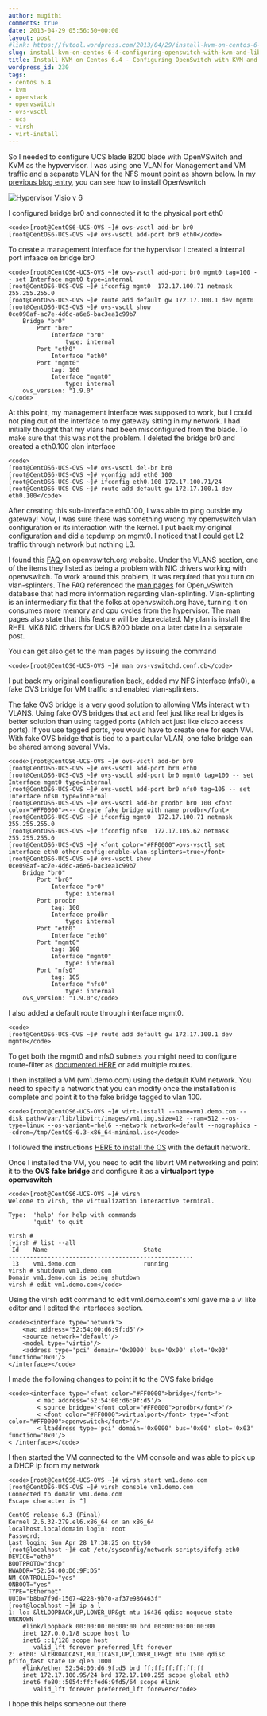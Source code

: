 ```yaml
---
author: mugithi
comments: true
date: 2013-04-29 05:56:50+00:00
layout: post
#link: https://fvtool.wordpress.com/2013/04/29/install-kvm-on-centos-6-4-configuring-openswitch-with-kvm-and-libvirtd/
slug: install-kvm-on-centos-6-4-configuring-openswitch-with-kvm-and-libvirtd
title: Install KVM on Centos 6.4 - Configuring OpenSwitch with KVM and libvirtd
wordpress_id: 230
tags:
- centos 6.4
- kvm
- openstack
- openvswitch
- ovs-vsctl
- ucs
- virsh
- virt-install
---
```


So I needed to configure UCS blade B200 blade with OpenVSwitch and KVM as the hypvervisor. I was using one VLAN for Management and VM traffic and a separate VLAN for the NFS mount point as shown below. In my [previous blog entry](https://fvtool.wordpress.com/2013/04/24/install-kvm-on-centos-6-3-installing-open-vswitch/), you can see how to install OpenVswitch

![Hypervisor Visio v 6](http://fvtool.files.wordpress.com/2013/04/hypervisor-visio-v-61.jpg)

I configured  bridge br0 and connected it to the physical port eth0


    
    <code>[root@CentOS6-UCS-OVS ~]# ovs-vsctl add-br br0
    [root@CentOS6-UCS-OVS ~]# ovs-vsctl add-port br0 eth0</code>



To create a management interface for the hypervisor I created a internal port infaace on bridge br0


    
    <code>[root@CentOS6-UCS-OVS ~]# ovs-vsctl add-port br0 mgmt0 tag=100 -- set Interface mgmt0 type=internal
    [root@CentOS6-UCS-OVS ~]# ifconfig mgmt0  172.17.100.71 netmask 255.255.255.0
    [root@CentOS6-UCS-OVS ~]# route add default gw 172.17.100.1 dev mgmt0
    [root@CentOS6-UCS-OVS ~]# ovs-vsctl show
    0ce098af-ac7e-4d6c-a6e6-bac3ea1c99b7
        Bridge "br0"
            Port "br0"
                Interface "br0"
                    type: internal
            Port "eth0"
                Interface "eth0"
            Port "mgmt0"
                tag: 100
                Interface "mgmt0"
                    type: internal
        ovs_version: "1.9.0"
    </code>



At this point, my management interface was supposed to work, but I could not ping out of the interface to my gateway sitting in my network. I had initially thought that my vlans had been misconfigured from the blade. To make sure that this was not the problem. I deleted the bridge br0 and created a eth0.100 clan interface


    
    <code>
    [root@CentOS6-UCS-OVS ~]# ovs-vsctl del-br br0
    [root@CentOS6-UCS-OVS ~]# vconfig add eth0 100
    [root@CentOS6-UCS-OVS ~]# ifconfig eth0.100 172.17.100.71/24
    [root@CentOS6-UCS-OVS ~]# route add default gw 172.17.100.1 dev eth0.100</code>



After creating this sub-interface eth0.100, I was able to ping outside my gateway! Now, I was sure there was something wrong my openvswitch vlan configuration or its interaction with the kernel. I put back my original configuration and did a tcpdump on mgmt0. I noticed that I could get L2 traffic through network but nothing L3. 

I found this [FAQ ](http://openvswitch.org/cgi-bin/gitweb.cgi?p=openvswitch;a=blob_plain;f=FAQ;hb=HEAD)on openvswitch.org website. Under the VLANS section, one of the items they listed as being a problem with NIC drivers working with openvswitch. To work around this problem, it was required that you turn on vlan-splinters.  The FAQ referenced the [man pages](http://manpages.ubuntu.com/manpages/precise/man5/ovs-vswitchd.conf.db.5.html#contenttoc0) for Open_vSwitch database that had more information regarding vlan-splinting. Vlan-splinting is an intermediary fix that the folks at openvswitch.org have, turning it on consumes more memory and cpu cycles from the hypervisor. The man pages also state that this feature will be depreciated. My plan is install the RHEL MK8 NIC drivers for UCS B200 blade on a later date in a separate post.

You can get also get to the man pages by issuing the command


    
    <code>[root@CentOS6-UCS-OVS ~]# man ovs-vswitchd.conf.db</code>



I put back my original configuration back, added my NFS interface (nfs0), a fake OVS bridge for VM traffic and enabled vlan-splinters. 

The fake OVS bridge is a very good solution to allowing VMs interact with VLANS. Using fake OVS bridges that act and feel just like real bridges is better solution than using tagged ports (which act just like cisco access ports). If you use tagged ports, you would have to create one for each VM. With fake OVS bridge that is tied to a particular VLAN, one fake bridge can be shared among several VMs. 


    
    <code>[root@CentOS6-UCS-OVS ~]# ovs-vsctl add-br br0
    [root@CentOS6-UCS-OVS ~]# ovs-vsctl add-port br0 eth0
    [root@CentOS6-UCS-OVS ~]# ovs-vsctl add-port br0 mgmt0 tag=100 -- set Interface mgmt0 type=internal
    [root@CentOS6-UCS-OVS ~]# ovs-vsctl add-port br0 nfs0 tag=105 -- set Interface nfs0 type=internal
    [root@CentOS6-UCS-OVS ~]# ovs-vsctl add-br prodbr br0 100 <font color="#FF0000"><-- Create fake bridge with name prodbr</font>
    [root@CentOS6-UCS-OVS ~]# ifconfig mgmt0  172.17.100.71 netmask 255.255.255.0
    [root@CentOS6-UCS-OVS ~]# ifconfig nfs0  172.17.105.62 netmask 255.255.255.0
    [root@CentOS6-UCS-OVS ~]# <font color="#FF0000">ovs-vsctl set interface eth0 other-config:enable-vlan-splinters=true</font>
    [root@CentOS6-UCS-OVS ~]# ovs-vsctl show
    0ce098af-ac7e-4d6c-a6e6-bac3ea1c99b7
        Bridge "br0"
            Port "br0"
                Interface "br0"
                    type: internal
            Port prodbr
                tag: 100
                Interface prodbr
                    type: internal
            Port "eth0"
                Interface "eth0"
            Port "mgmt0"
                tag: 100
                Interface "mgmt0"
                    type: internal
            Port "nfs0"
                tag: 105
                Interface "nfs0"
                    type: internal
        ovs_version: "1.9.0"</code>



I also added a default route through interface mgmt0.


    
    <code>
    [root@CentOS6-UCS-OVS ~]# route add default gw 172.17.100.1 dev mgmt0</code>



To get both the mgmt0 and nfs0 subnets you might need to configure route-filter as [documented HERE](https://fvtool.wordpress.com/2013/04/19/install-kvm-on-centos-6-3-configure-networking-b/) or add multiple routes.

I then installed a VM (vm1.demo.com) using the default KVM network. You need to specify a network that you can modify once the installation is complete and point it to the fake bridge tagged to vlan 100.


    
    <code>[root@CentOS6-UCS-OVS ~]# virt-install --name=vm1.demo.com --disk path=/var/lib/libvirt/images/vm1.img,size=12 --ram=512 --os-type=linux --os-variant=rhel6 --network network=default --nographics --cdrom=/tmp/CentOS-6.3-x86_64-minimal.iso</code>



I followed the instructions [ HERE to install the OS](https://fvtool.wordpress.com/2013/04/22/install-kvm-on-centos-6-3-installing-kvm-and-a-centos-virtual-machines/) with the default network. 

Once I installed the VM, you need to edit the libvirt VM networking and point it to the **OVS fake bridge** and configure it as a **virtualport type openvswitch**


    
    <code>[root@CentOS6-UCS-OVS ~]# virsh
    Welcome to virsh, the virtualization interactive terminal.
    
    Type:  'help' for help with commands
           'quit' to quit
    
    virsh #
    [virsh # list --all
     Id    Name                           State
    ----------------------------------------------------
     13    vm1.demo.com                   running
    virsh # shutdown vm1.demo.com
    Domain vm1.demo.com is being shutdown
    virsh # edit vm1.demo.com</code>



Using the virsh edit command to edit vm1.demo.com's xml gave me a vi like editor and I edited the interfaces section. 




    
    <code><interface type='network'>
    	<mac address='52:54:00:d6:9f:d5'/>
    	<source network='default'/>
    	<model type='virtio'/>
    	<address type='pci' domain='0x0000' bus='0x00' slot='0x03' function='0x0'/>
    </interface></code>




I made the following changes to point it to the OVS fake bridge



    
    <code><interface type='<font color="#FF0000">bridge</font>'>
    		< mac address='52:54:00:d6:9f:d5'/>
    		< source bridge='<font color="#FF0000">prodbr</font>'/>
    		< <font color="#FF0000">virtualport</font> type='<font color="#FF0000">openvswitch</font>'/>
    		< ltaddress type='pci' domain='0x0000' bus='0x00' slot='0x03' function='0x0'/>
    < /interface></code>




I then started the VM connected to the VM console and was able to pick up a DHCP ip from my network


    
    <code>[root@CentOS6-UCS-OVS ~]# virsh start vm1.demo.com
    [root@CentOS6-UCS-OVS ~]# virsh console vm1.demo.com
    Connected to domain vm1.demo.com
    Escape character is ^]
    
    CentOS release 6.3 (Final)
    Kernel 2.6.32-279.el6.x86_64 on an x86_64
    localhost.localdomain login: root
    Password:
    Last login: Sun Apr 28 17:38:25 on ttyS0
    [root@localhost ~]# cat /etc/sysconfig/network-scripts/ifcfg-eth0
    DEVICE="eth0"
    BOOTPROTO="dhcp"
    HWADDR="52:54:00:D6:9F:D5"
    NM_CONTROLLED="yes"
    ONBOOT="yes"
    TYPE="Ethernet"
    UUID="b8ba7f9d-1507-4228-9b70-af37e986463f"
    [root@localhost ~]# ip a l
    1: lo: &ltLOOPBACK,UP,LOWER_UP&gt mtu 16436 qdisc noqueue state UNKNOWN
        #link/loopback 00:00:00:00:00:00 brd 00:00:00:00:00:00
        inet 127.0.0.1/8 scope host lo
        inet6 ::1/128 scope host
           valid_lft forever preferred_lft forever
    2: eth0: &ltBROADCAST,MULTICAST,UP,LOWER_UP&gt mtu 1500 qdisc pfifo_fast state UP qlen 1000
        #link/ether 52:54:00:d6:9f:d5 brd ff:ff:ff:ff:ff:ff
        inet 172.17.100.95/24 brd 172.17.100.255 scope global eth0
        inet6 fe80::5054:ff:fed6:9fd5/64 scope #link
           valid_lft forever preferred_lft forever</code>



I hope this helps someone out there
